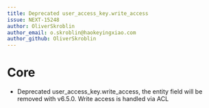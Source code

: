 ```yaml
---
title: Deprecated user_access_key.write_access
issue: NEXT-15248
author: OliverSkroblin
author_email: o.skroblin@haokeyingxiao.com 
author_github: OliverSkroblin
---
```

# Core
* Deprecated user_access_key.write_access, the entity field will be removed with v6.5.0. Write access is handled via ACL
